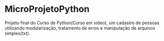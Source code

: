 # MicroProjetoPython
 Projeto final do Curso de Python(Curso em video), um cadastro de pessoas utilizando modularização, tratamento de erros e manipulação de arquivos simples(txt).
